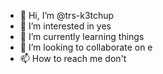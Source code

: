 - 👋 Hi, I’m @trs-k3tchup
- 👀 I’m interested in yes
- 🌱 I’m currently learning things
- 💞️ I’m looking to collaborate on e
- 📫 How to reach me don't

<!---
trs-k3tchup/trs-k3tchup is a ✨ special ✨ repository because its `README.md` (this file) appears on your GitHub profile.
You can click the Preview link to take a look at your changes.
--->
